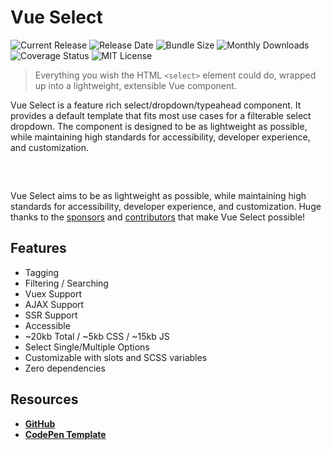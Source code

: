 <SponsorBanner />

# Vue Select

![Current Release](https://img.shields.io/github/release/sagalbot/vue-select.svg?style=flat-square)
![Release Date](https://img.shields.io/github/release-date/sagalbot/vue-select?style=flat-square)
![Bundle Size](https://flat.badgen.net/bundlephobia/min/vue-select)
![Monthly Downloads](https://img.shields.io/npm/dm/vue-select.svg?style=flat-square)
![Coverage Status](https://coveralls.io/repos/github/sagalbot/vue-select/badge.svg?branch=master)
![MIT License](https://img.shields.io/github/license/sagalbot/vue-select.svg?style=flat-square)

> Everything you wish the HTML `<select>` element could do, wrapped
> up into a lightweight, extensible Vue component.

Vue Select is a feature rich select/dropdown/typeahead component. It provides a default
template that fits most use cases for a filterable select dropdown. The component is designed to be as
lightweight as possible, while maintaining high standards for accessibility,
developer experience, and customization.

<div style="max-width:25rem; margin: 0 auto; padding: 1rem 0;">
  <country-select />  
</div>

Vue Select aims to be as lightweight as possible, while maintaining high standards for accessibility,
developer experience, and customization. Huge thanks to the [sponsors](content/sponsors.md) and
[contributors](content/contributors.md) that make Vue Select possible!

## Features

- Tagging
- Filtering / Searching
- Vuex Support
- AJAX Support
- SSR Support
- Accessible
- ~20kb Total / ~5kb CSS / ~15kb JS
- Select Single/Multiple Options
- Customizable with slots and SCSS variables
- Zero dependencies

## Resources

- **[GitHub](https://github.com/sagalbot/vue-select)**
- **[CodePen Template](http://codepen.io/sagalbot/pen/NpwrQO)**
